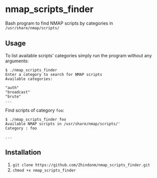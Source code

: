 # nmap_scripts_finder
Bash program to find NMAP scripts by categories in `/usr/share/nmap/scripts/`

## Usage

To list available scripts' categories simply run the program without any arguments:  
```
$ ./nmap_scripts_finder
Enter a category to search for NMAP scripts
Available categories:

"auth"
"broadcast"
"brute"
...
```

Find scripts of category `foo`:  
```
$ ./nmap_scripts_finder foo
Available NMAP scripts in /usr/share/nmap/scripts/'
Category : foo

...
```

## Installation

1. `git clone https://github.com/Zhindonm/nmap_scripts_finder.git`
2. `chmod +x nmap_scripts_finder`


